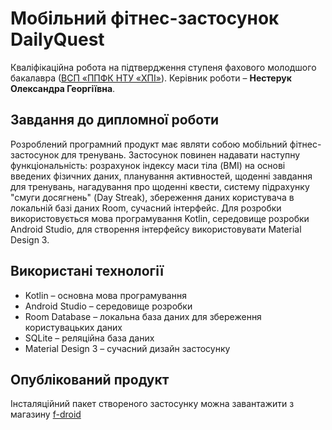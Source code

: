 # Мобільний фітнес-застосунок DailyQuest
Кваліфікаційна робота на підтвердження ступеня фахового молодшого
бакалавра ([ВСП «ППФК НТУ «ХПІ»](http://polytechnic.poltava.ua)). Керівник
роботи – **Нестерук Олександра Георгіївна**.
## Завдання до дипломної роботи
Розроблений програмний продукт має являти собою мобільний фітнес-застосунок для тренувань. Застосунок повинен надавати наступну функціональність: розрахунок індексу маси тіла (BMI) на основі введених фізичних даних, планування активностей, щоденні завдання для тренувань, нагадування про щоденні квести, систему підрахунку "смуги досягнень" (Day Streak), збереження даних користувача в локальній базі даних Room, сучасний інтерфейс. Для розробки використовується мова програмування Kotlin, середовище розробки Android Studio, для створення інтерфейсу використовувати Material Design 3.
## Використані технології
* Kotlin – основна мова програмування
* Android Studio – середовище розробки
* Room Database – локальна база даних для збереження користувацьких даних
* SQLite – реляційна база даних
* Material Design 3 – сучасний дизайн застосунку
## Опублікований продукт
Інсталяційний пакет створеного застосунку можна завантажити з магазину
[f-droid](https://f-droid.org/en/)
